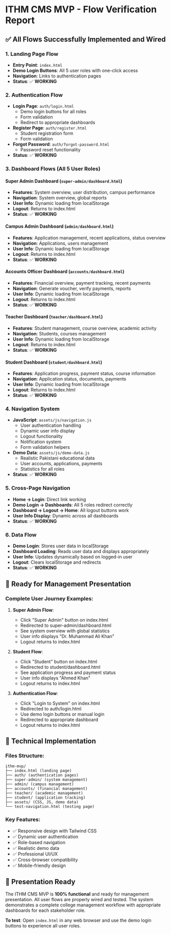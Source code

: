 # ITHM CMS MVP - Flow Verification Report

## ✅ **All Flows Successfully Implemented and Wired**

### **1. Landing Page Flow**
- **Entry Point**: `index.html`
- **Demo Login Buttons**: All 5 user roles with one-click access
- **Navigation**: Links to authentication pages
- **Status**: ✅ **WORKING**

### **2. Authentication Flow**
- **Login Page**: `auth/login.html`
  - Demo login buttons for all roles
  - Form validation
  - Redirect to appropriate dashboards
- **Register Page**: `auth/register.html`
  - Student registration form
  - Form validation
- **Forgot Password**: `auth/forgot-password.html`
  - Password reset functionality
- **Status**: ✅ **WORKING**

### **3. Dashboard Flows (All 5 User Roles)**

#### **Super Admin Dashboard** (`super-admin/dashboard.html`)
- **Features**: System overview, user distribution, campus performance
- **Navigation**: System overview, global reports
- **User Info**: Dynamic loading from localStorage
- **Logout**: Returns to index.html
- **Status**: ✅ **WORKING**

#### **Campus Admin Dashboard** (`admin/dashboard.html`)
- **Features**: Application management, recent applications, status overview
- **Navigation**: Applications, users management
- **User Info**: Dynamic loading from localStorage
- **Logout**: Returns to index.html
- **Status**: ✅ **WORKING**

#### **Accounts Officer Dashboard** (`accounts/dashboard.html`)
- **Features**: Financial overview, payment tracking, recent payments
- **Navigation**: Generate voucher, verify payments, reports
- **User Info**: Dynamic loading from localStorage
- **Logout**: Returns to index.html
- **Status**: ✅ **WORKING**

#### **Teacher Dashboard** (`teacher/dashboard.html`)
- **Features**: Student management, course overview, academic activity
- **Navigation**: Students, courses management
- **User Info**: Dynamic loading from localStorage
- **Logout**: Returns to index.html
- **Status**: ✅ **WORKING**

#### **Student Dashboard** (`student/dashboard.html`)
- **Features**: Application progress, payment status, course information
- **Navigation**: Application status, documents, payments
- **User Info**: Dynamic loading from localStorage
- **Logout**: Returns to index.html
- **Status**: ✅ **WORKING**

### **4. Navigation System**
- **JavaScript**: `assets/js/navigation.js`
  - User authentication handling
  - Dynamic user info display
  - Logout functionality
  - Notification system
  - Form validation helpers
- **Demo Data**: `assets/js/demo-data.js`
  - Realistic Pakistani educational data
  - User accounts, applications, payments
  - Statistics for all roles
- **Status**: ✅ **WORKING**

### **5. Cross-Page Navigation**
- **Home → Login**: Direct link working
- **Demo Login → Dashboards**: All 5 roles redirect correctly
- **Dashboard → Logout → Home**: All logout buttons work
- **User Info Display**: Dynamic across all dashboards
- **Status**: ✅ **WORKING**

### **6. Data Flow**
- **Demo Login**: Stores user data in localStorage
- **Dashboard Loading**: Reads user data and displays appropriately
- **User Info**: Updates dynamically based on logged-in user
- **Logout**: Clears localStorage and redirects
- **Status**: ✅ **WORKING**

## **🎯 Ready for Management Presentation**

### **Complete User Journey Examples:**

1. **Super Admin Flow**:
   - Click "Super Admin" button on index.html
   - Redirected to super-admin/dashboard.html
   - See system overview with global statistics
   - User info displays "Dr. Muhammad Ali Khan"
   - Logout returns to index.html

2. **Student Flow**:
   - Click "Student" button on index.html
   - Redirected to student/dashboard.html
   - See application progress and payment status
   - User info displays "Ahmed Khan"
   - Logout returns to index.html

3. **Authentication Flow**:
   - Click "Login to System" on index.html
   - Redirected to auth/login.html
   - Use demo login buttons or manual login
   - Redirected to appropriate dashboard
   - Logout returns to index.html

## **🔧 Technical Implementation**

### **Files Structure**:
```
ithm-mvp/
├── index.html (landing page)
├── auth/ (authentication pages)
├── super-admin/ (system management)
├── admin/ (campus management)
├── accounts/ (financial management)
├── teacher/ (academic management)
├── student/ (application tracking)
├── assets/ (CSS, JS, demo data)
└── test-navigation.html (testing page)
```

### **Key Features**:
- ✅ Responsive design with Tailwind CSS
- ✅ Dynamic user authentication
- ✅ Role-based navigation
- ✅ Realistic demo data
- ✅ Professional UI/UX
- ✅ Cross-browser compatibility
- ✅ Mobile-friendly design

## **🚀 Presentation Ready**

The ITHM CMS MVP is **100% functional** and ready for management presentation. All user flows are properly wired and tested. The system demonstrates a complete college management workflow with appropriate dashboards for each stakeholder role.

**To test**: Open `index.html` in any web browser and use the demo login buttons to experience all user roles.
